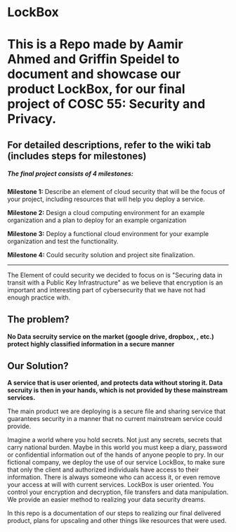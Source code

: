 # LockBox

# This is a Repo made by Aamir Ahmed and Griffin Speidel to document and showcase our product LockBox, for our final project of COSC 55: Security and Privacy.

## For detailed descriptions, refer to the wiki tab (includes steps for milestones)

##### The final project consists of 4 milestones:
**Milestone 1:** Describe an element of cloud security that will be the focus of your project, including resources that will help you deploy a service.

**Milestone 2:** Design a cloud computing environment for an example organization and a plan to deploy for an example organization

**Milestone 3:** Deploy a functional cloud environment for your example organization and test the functionality.

**Milestone 4:** Could security solution and project site finalization.
___
The Element of could security we decided to focus on is "Securing data in transit with a Public Key Infrastructure" as we believe that encryption is an important and interesting part of cybersecurity that we have not had enough practice with.

## The problem? 
**No Data secruity service on the market (google drive, dropbox, , etc.) protect highly classified information in a secure manner**

## Our Solution?
**A service that is user oriented, and protects data without storing it. Data secruity is then in your hands, which is not provided by these mainstream services.**

The main product we are deploying is a secure file and sharing service that guarantees security in a manner that no current mainstream service could provide. 

Imagine a world where you hold secrets. Not just any secrets, secrets that carry national burden. Maybe in this world you must keep a diary, password or confidential information out of the hands of anyone people to pry. In our fictional company, we deploy the use of our service LockBox, to make sure that only the client and authorized individuals have access to their information.  There is always someone who can access it, or even remove your access at will with current services. LockBox is user oriented. You control your encryption and decryption, file transfers and data manipulation. We provide an easier method to realizing your data security dreams. 

In this repo is a documentation of our steps to realizing our final delivered product, plans for upscaling and other things like resources that were used. 
